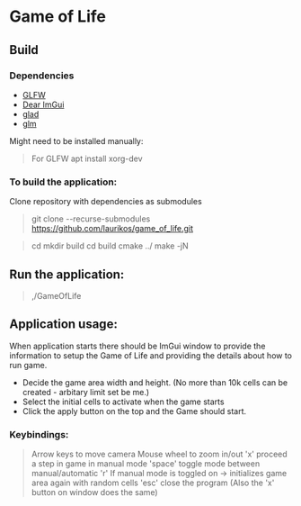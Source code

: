 # Game of Life

## Build
### Dependencies
- [GLFW](https://github.com/glfw/glfw)
- [Dear ImGui](https://github.com/ocornut/imgui)
- [glad](https://github.com/Dav1dde/glad)
- [glm](https://github.com/g-truc/glm)

Might need to be installed manually:
> For GLFW
> apt install xorg-dev

### To build the application:
Clone repository with dependencies as submodules
> git clone --recurse-submodules https://github.com/laurikos/game_of_life.git <CLONE-DIR>

> cd <CLONE-DIR>
> mkdir build
> cd build
> cmake ../
> make -jN

## Run the application:
> ,/GameOfLife

## Application usage:
When application starts there should be ImGui window to provide the information
to setup the Game of Life and providing the details about how to run game.

- Decide the game area width and height.
(No more than 10k cells can be created - arbitary limit set be me.)
- Select the initial cells to activate when the game starts
- Click the apply button on the top and the Game should start.

### Keybindings:
> Arrow keys to move camera
> Mouse wheel to zoom in/out
> 'x' proceed a step in game in manual mode
> 'space' toggle mode between manual/automatic
> 'r' If manual mode is toggled on -> initializes game area again with random cells
> 'esc' close the program (Also the 'x' button on window does the same)
